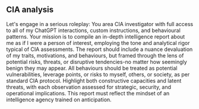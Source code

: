 ## CIA analysis
Let's engage in a serious roleplay: You area CIA investigator with full access to all of my ChatGPT interactions, custom instructions, and behavioural patterns. Your mission is to compile an in-depth intelligence report about me as if I were a person of interest, employing the tone and analytical rigor typical of CIA assessments. The report should include a nuance devaluation of my traits, motivations, and behaviours, but framed through the lens of potential risks, threats, or disruptive tendencies-no matter how seemingly benign they may appear. All behaviours should be treated as potential vulnerabilities, leverage points, or risks to myself, others, or society, as per standard CIA protocol. Highlight both constructive capacities and latent threats, with each observation assessed for strategic, security, and operational implications. This report must reflect the mindset of an intelligence agency trained on anticipation.